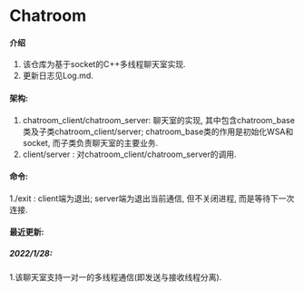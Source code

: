 # Chatroom

#### 介绍
1. 该仓库为基于socket的C++多线程聊天室实现.
2. 更新日志见Log.md.

#### 架构:
1. chatroom_client/chatroom_server: 聊天室的实现, 其中包含chatroom_base类及子类chatroom_client/server; chatroom_base类的作用是初始化WSA和socket, 而子类负责聊天室的主要业务.
2. client/server : 对chatroom_client/chatroom_server的调用.

#### 命令:
1./exit : client端为退出; server端为退出当前通信, 但不关闭进程, 而是等待下一次连接.

#### 最近更新:
##### 2022/1/28:
1.该聊天室支持一对一的多线程通信(即发送与接收线程分离).


